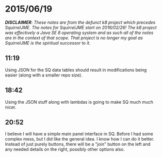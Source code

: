 # 2015/06/19

***DISCLAIMER***: _These notes are from the defunct k8 project which_
_precedes SquirrelJME. The notes for SquirrelJME start on 2016/02/26!_
_The k8 project was effectively a Java SE 8 operating system and as such_
_all of the notes are in the context of that scope. That project is no_
_longer my goal as SquirrelJME is the spiritual successor to it._

## 11:19

Using JSON for the SQ data tables should result in modifications being easier
(along with a smaller repo size).

## 18:42

Using the JSON stuff along with lambdas is going to make SQ much much nicer.

## 20:52

I believe I will have a simple main panel interface in SQ. Before I had some
complex mess, but I did like the general idea. I know how I can do it better.
Instead of just purely buttons, there will be a "join" button on the left and
any needed details on the right, possibly other options also.

